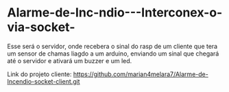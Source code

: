 # Alarme-de-Inc-ndio---Interconex-o-via-socket-
Esse será o servidor, onde recebera o sinal do rasp de um cliente que tera um sensor de chamas liagdo a um arduino, enviando um sinal que chegará até o servidor e ativará um buzzer e um led.

  Link do projeto cliente: https://github.com/marian4melara7/Alarme-de-Incendio-socket-client.git 
